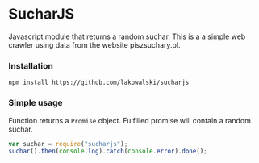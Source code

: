 # SucharJS
Javascript module that returns a random suchar. This is a a simple web crawler using data from the website piszsuchary.pl.

### Installation
```
npm install https://github.com/lakowalski/sucharjs
```

### Simple usage
Function returns a `Promise` object. Fulfilled promise will contain a random suchar.
```javascript
var suchar = require("sucharjs");
suchar().then(console.log).catch(console.error).done();
```
